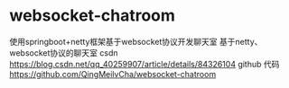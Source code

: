 # websocket-chatroom
使用springboot+netty框架基于websocket协议开发聊天室
基于netty、websocket协议的聊天室
csdn
https://blog.csdn.net/qq_40259907/article/details/84326104
github 代码
https://github.com/QingMeilvCha/websocket-chatroom